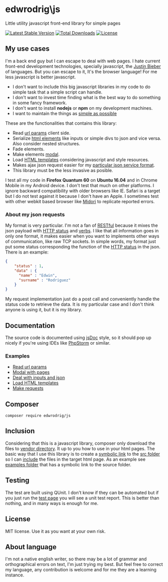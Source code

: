 edwrodrig\js 
========
Little utility javascript front-end library for simple pages

[![Latest Stable Version](https://poser.pugx.org/edwrodrig/js/v/stable)](https://packagist.org/packages/edwrodrig/js)
[![Total Downloads](https://poser.pugx.org/edwrodrig/js/downloads)](https://packagist.org/packages/edwrodrig/js)
[![License](https://poser.pugx.org/edwrodrig/js/license)](https://packagist.org/packages/edwrodrig/js)

## My use cases

I'm a back end guy but I can escape to deal with web pages. I hate current front-end development technologies, specially javascript, the [Justin Bieber](https://es.wikipedia.org/wiki/Justin_Bieber) of languages.
But you can escape to it, It's the browser language!
For me less javascript is better javascript.
 * I don't want to include this big javascript libraries in my code to do simple task that a simple script can handle.
 * I don't want to invest time finding what is the best way to do something in some fancy framework.
 * I don't want to install **nodejs** or **npm** on my development machines.
 * I want to maintain the things as [simple as possible](https://en.wikipedia.org/wiki/KISS_principle)  

These are the functionalities that contains this library:
 * Read [url params](https://en.wikipedia.org/wiki/Query_string) client side.
 * Serialize [html elements](https://www.w3schools.com/html/html_elements.asp) like inputs or simple divs to json and vice versa. Also consider nested structures.
 * Fade elements.
 * Make elements [modal](https://en.wikipedia.org/wiki/Modal_window).
 * Load [HTML templates](https://www.w3schools.com/tags/tag_template.asp) considering javascript and style resources.
 * Makes ajax json request easier for my [particular json service format](#about-my-json-requests).
 * This library must be the less invasive as posible.
 
I test all my code in __Firefox Quantum 60__ on __Ubuntu 16.04__ and in Chrome Mobile in my Android device.
I don't test that much on other platforms. I ignore backward compatibility with older browsers like IE.
Safari is a target but I do not test against it because I don't have an Apple.
I sometimes test with other webkit based browser like [Midori](http://midori-browser.org/) to replicate reported errors.

### About my json requests

My format is very particular. I'm not a fan of [RESTful](https://en.wikipedia.org/wiki/Representational_state_transfer) because it mixes the json payload with [HTTP status](https://developer.mozilla.org/en/docs/Web/HTTP/Status) and [verbs](https://developer.mozilla.org/en-US/docs/Web/HTTP/Methods).
I like that all information goes in only one format, it makes easier when you want to implements other ways of communication, like raw TCP sockets.
In simple words, my format just put some status corresponding the function of the [HTTP status](https://developer.mozilla.org/en/docs/Web/HTTP/Status) in the json.
There is an example:
```json
{
    "status" : 1,
    "data" : {
      "name" : "Edwin",
      "surname" : "Rodriguez"
    }
}
```

My request implementation just do a post call and conveniently handle the status code to retrieve the data.
It is my particular case and I don't think anyone is using it, but it is my library.


## Documentation
The source code is documented using [jsDoc](http://usejsdoc.org/) style,
so it should pop up nicely if you're using IDEs like [PhpStorm](https://www.jetbrains.com/phpstorm) or similar.

### Examples

* [Read url params](https://github.com/edwrodrig/js/blob/master/examples/params.html)
* [Modal with pages](https://github.com/edwrodrig/js/blob/master/examples/anim_pages_modal.html)
* [Deal with inputs and json](https://github.com/edwrodrig/js/blob/master/examples/get_set.html)
* [Load HTML templates](https://github.com/edwrodrig/js/blob/master/examples/loader.html)
* [Make requests](https://github.com/edwrodrig/js/blob/master/examples/request.html)
    

## Composer
```
composer require edwrodrig/js
```

## Inclusion
Considering that this is a javascript library, composer only download the files to [vendor directory](https://getcomposer.org/doc/06-config.md#vendor-dir).
It up to you how to use in your html pages. The basic way that I use this library is to create a [symbolic link](https://en.wikipedia.org/wiki/Symbolic_link#POSIX_and_Unix-like_operating_systems) to the [src folder](https://github.com/edwrodrig/js/blob/master/src)
so I can [include](https://www.w3schools.com/tags/att_script_src.asp) the files in the target html page. As an example see [examples folder](https://github.com/edwrodrig/js/blob/master/example) that has a symbolic link to the source folder.


## Testing
The test are built using QUnit. I don't know if they can be automated but if you just run the [test page](https://github.com/edwrodrig/js/blob/master/tests/test.html) you will see a unit test report. This is better than nothing, and in many ways is enough for me.

## License
MIT license. Use it as you want at your own risk.

## About language
I'm not a native english writer, so there may be a lot of grammar and orthographical errors on text, I'm just trying my best. But feel free to correct my language, any contribution is welcome and for me they are a learning instance.

